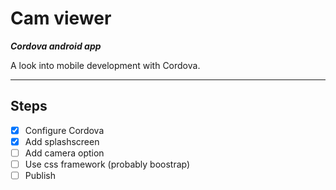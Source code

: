 # Cam viewer

***Cordova android app***

A look into mobile development with Cordova.

---

## Steps

* [x] Configure Cordova
* [x] Add splashscreen
* [ ] Add camera option
* [ ] Use css framework (probably boostrap)
* [ ] Publish
